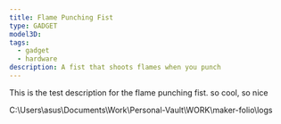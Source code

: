 ```yaml
---
title: Flame Punching Fist
type: GADGET
model3D: 
tags:
  - gadget
  - hardware
description: A fist that shoots flames when you punch
---
```

This is the test description for the flame punching fist. so cool, so nice


C:\Users\asus\Documents\Work\Personal-Vault\WORK\maker-folio\logs